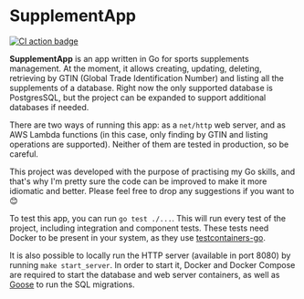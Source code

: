 # SupplementApp

[![CI action badge](https://github.com/marioromandono/supplementapp/actions/workflows/ci.yaml/badge.svg)](https://github.com/marioromandono/supplementapp/actions/workflows/ci.yml/badge.svg)

**SupplementApp** is an app written in Go for sports supplements management. At the moment, it allows creating, updating, deleting, retrieving by GTIN (Global Trade Identification Number) and listing all the supplements of a database. Right now the only supported database is PostgresSQL, but the project can be expanded to support additional databases if needed.

There are two ways of running this app: as a `net/http` web server, and as AWS Lambda functions (in this case, only finding by GTIN and listing operations are supported). Neither of them are tested in production, so be careful.

This project was developed with the purpose of practising my Go skills, and that's why I'm pretty sure the code can be improved to make it more idiomatic and better. Please feel free to drop any suggestions if you want to :blush:

To test this app, you can run `go test ./...`. This will run every test of the project, including integration and component tests. These tests need Docker to be present in your system, as they use [testcontainers-go](https://golang.testcontainers.org/).

It is also possible to locally run the HTTP server (available in port 8080) by running `make start_server`. In order to start it, Docker and Docker Compose are required to start the database and web server containers, as well as [Goose](https://github.com/pressly/goose) to run the SQL migrations.
